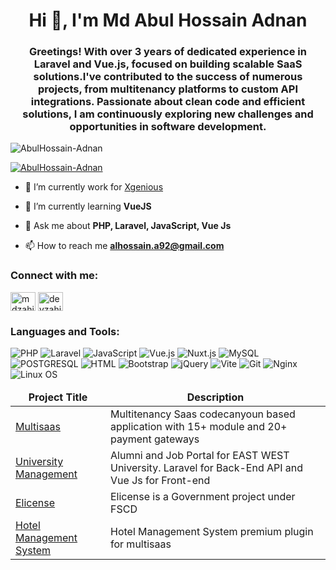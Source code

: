 <h1 align="center">Hi 👋, I'm Md Abul Hossain Adnan</h1>
<h3 align="center">Greetings! With over 3 years of dedicated experience in Laravel and Vue.js, focused on building scalable SaaS solutions.I've contributed to the success of numerous projects, from multitenancy platforms to custom API integrations. Passionate about clean code and efficient solutions, I am continuously exploring new challenges and opportunities in software development.

</h3>

<p align="left"> <img src="https://komarev.com/ghpvc/?username=AbulHossain-Adnan&label=Profile%20views&color=0e75b6&style=flat" alt="AbulHossain-Adnan" /> </p>

<p align="left"> <a href="https://github.com/ryo-ma/github-profile-trophy"><img src="https://github-profile-trophy.vercel.app/?username=AbulHossain-Adnan" alt="AbulHossain-Adnan" /></a> </p>


- 🔭 I’m currently work for [Xgenious](https://xgenious.com)

- 🌱 I’m currently learning **VueJS**

- 💬 Ask me about **PHP, Laravel, JavaScript, Vue Js**

- 📫 How to reach me **alhossain.a92@gmail.com**

<h3 align="left">Connect with me:</h3>
<p align="left">
<!-- <a href="https://twitter.com/mdzahid23520248" target="blank"><img align="center" src="https://raw.githubusercontent.com/rahuldkjain/github-profile-readme-generator/master/src/images/icons/Social/twitter.svg" alt="mdzahid23520248" height="30" width="40" /></a> -->
<a href="https://www.linkedin.com/in/abul-hossain1/" target="blank"><img align="center" src="https://raw.githubusercontent.com/rahuldkjain/github-profile-readme-generator/master/src/images/icons/Social/linked-in-alt.svg" alt="mdzahidpro" height="30" width="40" /></a>
<a href="https://www.facebook.com/profile.php?id=100068598884732" target="blank"><img align="center" src="https://raw.githubusercontent.com/rahuldkjain/github-profile-readme-generator/master/src/images/icons/Social/facebook.svg" alt="devzahid" height="30" width="40" /></a>
<!-- <a href="https://instagram.com/devzahid" target="blank"><img align="center" src="https://raw.githubusercontent.com/rahuldkjain/github-profile-readme-generator/master/src/images/icons/Social/instagram.svg" alt="devzahid" height="30" width="40" /></a>
<a href="https://www.youtube.com/@devzahid" target="blank"><img align="center" src="https://raw.githubusercontent.com/rahuldkjain/github-profile-readme-generator/master/src/images/icons/Social/youtube.svg" alt="code reader" height="30" width="40" /></a> -->
</p>

<h3 align="left">Languages and Tools:</h3>


![PHP](https://img.shields.io/badge/PHP-777BB4?style=flat-square&logo=php&logoColor=white)
![Laravel](https://img.shields.io/badge/Laravel-FF2D20?style=flat-square&logo=laravel&logoColor=white)
![JavaScript](https://img.shields.io/badge/JavaScript-F7DF1E?style=flat-square&logo=javascript&logoColor=black)
![Vue.js](https://img.shields.io/badge/Vue.js-35495E?style=flat-square&logo=vue.js&logoColor=4FC08D)
![Nuxt.js](https://img.shields.io/badge/Nuxt.js-35495E?style=flat-square&logo=nuxt.js&logoColor=4FC08D)
![MySQL](https://img.shields.io/badge/MySQL-005C84?style=flat-square&logo=mysql&logoColor=white)
![POSTGRESQL](https://img.shields.io/badge/POSTGRESQL-003545?style=flat-square&logo=mariadb&logoColor=white)
![HTML](https://img.shields.io/badge/HTML5-E34F26?style=flat-square&logo=html5&logoColor=white)
![Bootstrap](https://img.shields.io/badge/Bootstrap-563D7C?style=flat-square&logo=bootstrap&logoColor=white)
![jQuery](https://img.shields.io/badge/jQuery-0769AD?style=flat-square&logo=jquery&logoColor=yellow)
![Vite](https://img.shields.io/badge/Vite-593D88?style=flat-square&logo=vite&logoColor=green)
![Git](https://img.shields.io/badge/Git-0CC1F3?style=flat-square&logo=git&logoColor=white)
![Nginx](https://img.shields.io/badge/Nginx-0CC1F3?style=flat-square&logo=nginx&logoColor=white)
![Linux OS](https://img.shields.io/badge/linuxOS-000000?style=flat-square&logo=ubuntu&logoColor=white)


  

<table width="100%">
  <thead align="center">
    <tr>
      <td><b>Project Title</b></td>
      <td><b>Description</b></td>
    </tr>
  </thead>
  <tbody>
    <tr>
      <td><a href="https://multipurposesass.com/" rel="nofollow">Multisaas</a></td>
      <td>Multitenancy Saas codecanyoun based application with 15+ module and 20+ payment gateways</td>
    </tr>
    <tr>
      <td><a href="https://alumni.ewubd.edu/" rel="nofollow">University Management</a></td>
      <td>Alumni and Job Portal for EAST WEST University. Laravel for Back-End API and Vue Js for Front-end</td>
    </tr>
    <tr>
      <td><a href="https://elicense.fireservice.gov.bd" rel="nofollow">Elicense</a></td>
      <td>Elicense is a Government project under FSCD</td>
    </tr>
    <tr>
      <td><a href="https://hotel.multipurposesass.com" rel="nofollow">Hotel Management System</a></td>
      <td>Hotel Management System premium plugin for multisaas</td>


